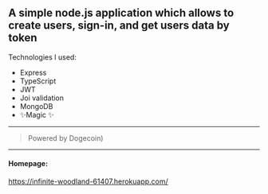 ## A simple node.js application which allows to create users, sign-in, and get users data by token

Technologies I used:
- Express
- TypeScript
- JWT
- Joi validation
- MongoDB
- ✨Magic ✨

---
> Powered by Dogecoin)

---

#### Homepage:
https://infinite-woodland-61407.herokuapp.com/
